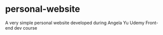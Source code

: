 # personal-website
A very simple personal website developed during Angela Yu Udemy Front-end dev course
